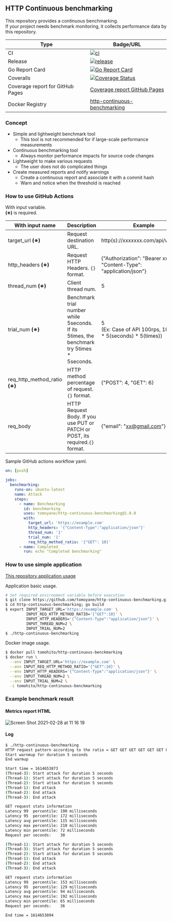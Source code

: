 ## HTTP Continuous benchmarking

This repository provides a continuous benchmarking.  
If your project needs benchmark monitoring, it collects performance data by this repository.

|Type|Badge/URL|
|---|---|
|CI|[![ci](https://github.com/tomoyane/http-continuous-benchmarking/actions/workflows/ci.yml/badge.svg)](https://github.com/tomoyane/http-continuous-benchmarking/actions/workflows/ci.yml)|
|Release|[![release](https://github.com/tomoyane/http-continuous-benchmarking/actions/workflows/release.yml/badge.svg)](https://github.com/tomoyane/http-continuous-benchmarking/actions/workflows/release.yml)|
|Go Report Card|[![Go Report Card](https://goreportcard.com/badge/github.com/tomoyane/http-continuous-benchmarking)](https://goreportcard.com/report/github.com/tomoyane/http-continuous-benchmarking)|
|Coveralls|[![Coverage Status](https://coveralls.io/repos/github/tomoyane/http-continuous-benchmarking/badge.svg?branch=main)](https://coveralls.io/github/tomoyane/http-continuous-benchmarking?branch=main)|
|Coverage report for GitHub Pages|[Coverage report GitHub Pages](https://tomoyane.github.io/http-continuous-benchmarking/#file0)
|Docker Registry|[http-continuous-benchmarking](https://hub.docker.com/r/tomohito/http-continuous-benckmarking)|

### Concept
* Simple and lightweight benchmark tool
  * This tool is not recommended for if large-scale performance measurements
* Continuous benchmarking tool
  * Always monitor performance impacts for source code changes
* Lightweight to make various requests
  * The user does not do complicated things
* Create measured reports and notify warnings
  * Create a continuous report and associate it with a commit hash
  * Warn and notice when the threshold is reached

### How to use GitHub Actions
With input variable.  
**(※)** is required.

|With input name|Description|Example|
|---|---|---|
|target_url **(※)**|Request destination URL.|http(s)://xxxxxxx.com/api/v1/users|
|http_headers **(※)**|Request HTTP Headers. `{}` format.|{"Authorization": "Bearer xxx", "Content-Type": "application/json"}|
|thread_num **(※)**|Client thread num.|5|
|trial_num **(※)**|Benchmark trial number while 5seconds. If its 5times, the benchmark try 5times * 5seconds.|5 <br>(Ex: Case of API 100rps, 100(rps) * 5(seconds) * 5(times))|
|req_http_method_ratio **(※)**|HTTP method percentage of request.`{}` format.|{"POST": 4, "GET": 6}|
|req_body|HTTP Request Body. If you use PUT or PATCH or POST, its required.`{}` format.|{"email": "xx@gmail.com"}|

Sample GitHub actions workflow yaml.
```yaml
on: [push]

jobs:
  benchmarking:
    runs-on: ubuntu-latest
    name: Attack
    steps:
      - name: Benchmarking
        id: benchmarking
        uses: tomoyane/http-continuous-benchmarking@1.0.0
        with:
          target_url: 'https://example.com'
          http_headers: '{"Content-Type":"application/json"}'
          thread_num: '1'
          trial_num: '1'
          req_http_method_ratio: '{"GET": 10}'
      - name: Completed
        run: echo "Completed benchmarking"
```

### How to use simple application
[This repository application usage](https://github.com/tomoyane/http-continuous-benchmarking)

Application basic usage.
```bash
# Set required environment variable before execution
$ git clone https://github.com/tomoyane/http-continuous-benchmarking.git
$ cd http-continuous-benchmarking; go build
$ export INPUT_TARGET_URL='https://example.com' \
         INPUT_REQ_HTTP_METHOD_RATIO='{"GET":10}' \
         INPUT_HTTP_HEADERS='{"Content-Type":"application/json"}' \
         INPUT_THREAD_NUM=2 \
         INPUT_TRIAL_NUM=2
$ ./http-continuous-benchmarking
```

Docker image usage.
```bash
$ docker pull tomohito/http-continuous-benckmarking
$ docker run \
  --env INPUT_TARGET_URL='https://example.com' \
  --env INPUT_REQ_HTTP_METHOD_RATIO='{"GET":10}' \
  --env INPUT_HTTP_HEADERS='{"Content-Type":"application/json"}' \
  --env INPUT_THREAD_NUM=2 \
  --env INPUT_TRIAL_NUM=2 \
  -i tomohito/http-continuous-benckmarking
```

### Example benchmark result
#### Metrics report HTML
![Screen Shot 2021-02-28 at 11 16 19](https://user-images.githubusercontent.com/9509132/109417530-656e0180-7a07-11eb-922a-e6915d194eb8.png)

#### Log
```bash
$ ./http-continuous-benchmarking
HTTP request pattern according to the ratio = GET GET GET GET GET GET GET GET GET GET
Start warnmup for duration 5 seconds
End warmup

Start time = 1614653873
(Thread-3): Start attack for duration 5 seconds
(Thread-1): Start attack for duration 5 seconds
(Thread-2): Start attack for duration 5 seconds
(Thread-1): End attack
(Thread-2): End attack
(Thread-3): End attack

GET request stats information
Latency 99  percentile: 190 milliseconds
Latency 95  percentile: 172 milliseconds
Latency avg percentile: 115 milliseconds
Latency max percentile: 210 milliseconds
Latency min percentile: 72 milliseconds
Request per seconds:    30

(Thread-1): Start attack for duration 5 seconds
(Thread-3): Start attack for duration 5 seconds
(Thread-2): Start attack for duration 5 seconds
(Thread-1): End attack
(Thread-2): End attack
(Thread-3): End attack

GET request stats information
Latency 99  percentile: 153 milliseconds
Latency 95  percentile: 129 milliseconds
Latency avg percentile: 94 milliseconds
Latency max percentile: 192 milliseconds
Latency min percentile: 65 milliseconds
Request per seconds:    36

End time = 1614653894
```

